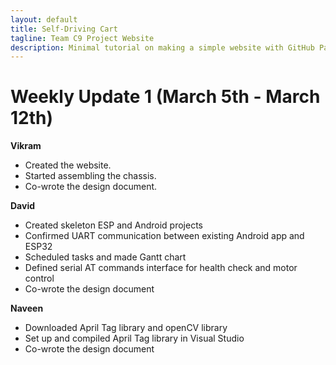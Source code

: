 ```yaml
---
layout: default
title: Self-Driving Cart
tagline: Team C9 Project Website
description: Minimal tutorial on making a simple website with GitHub Pages
---
```


# Weekly Update 1 (March 5th - March 12th)

**Vikram**

+ Created the website.
+ Started assembling the chassis.
+ Co-wrote the design document.

**David**

+ Created skeleton ESP and Android projects
+ Confirmed UART communication between existing Android app and ESP32
+ Scheduled tasks and made Gantt chart
+ Defined serial AT commands interface for health check and motor control
+ Co-wrote the design document

**Naveen**

+ Downloaded April Tag library and openCV library
+ Set up and compiled April Tag library in Visual Studio
+ Co-wrote the design document
